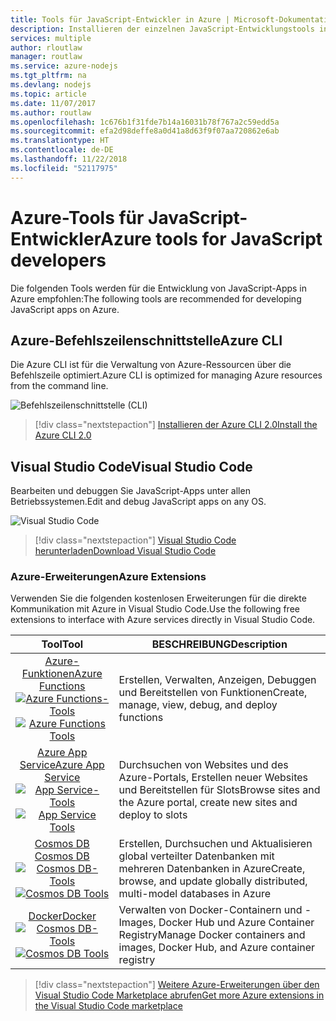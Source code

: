 ```yaml
---
title: Tools für JavaScript-Entwickler in Azure | Microsoft-Dokumentation
description: Installieren der einzelnen JavaScript-Entwicklungstools in Azure
services: multiple
author: rloutlaw
manager: routlaw
ms.service: azure-nodejs
ms.tgt_pltfrm: na
ms.devlang: nodejs
ms.topic: article
ms.date: 11/07/2017
ms.author: routlaw
ms.openlocfilehash: 1c676b1f31fde7b14a16031b78f767a2c59edd5a
ms.sourcegitcommit: efa2d98deffe8a0d41a8d63f9f07aa720862e6ab
ms.translationtype: HT
ms.contentlocale: de-DE
ms.lasthandoff: 11/22/2018
ms.locfileid: "52117975"
---
```

# <a name="azure-tools-for-javascript-developers"></a><span data-ttu-id="f62af-103">Azure-Tools für JavaScript-Entwickler</span><span class="sxs-lookup"><span data-stu-id="f62af-103">Azure tools for JavaScript developers</span></span>
<span data-ttu-id="f62af-104">Die folgenden Tools werden für die Entwicklung von JavaScript-Apps in Azure empfohlen:</span><span class="sxs-lookup"><span data-stu-id="f62af-104">The following tools are recommended for developing JavaScript apps on Azure.</span></span>

## <a name="azure-cli"></a><span data-ttu-id="f62af-105">Azure-Befehlszeilenschnittstelle</span><span class="sxs-lookup"><span data-stu-id="f62af-105">Azure CLI</span></span>
<span data-ttu-id="f62af-106">Die Azure CLI ist für die Verwaltung von Azure-Ressourcen über die Befehlszeile optimiert.</span><span class="sxs-lookup"><span data-stu-id="f62af-106">Azure CLI is optimized for managing Azure resources from the command line.</span></span>

![Befehlszeilenschnittstelle (CLI)](media/node-azure-tools/cli.png)
 
> [!div class="nextstepaction"]
> [<span data-ttu-id="f62af-108">Installieren der Azure CLI 2.0</span><span class="sxs-lookup"><span data-stu-id="f62af-108">Install the Azure CLI 2.0</span></span>](https://docs.microsoft.com/cli/azure/install-az-cli2)

## <a name="visual-studio-code"></a><span data-ttu-id="f62af-109">Visual Studio Code</span><span class="sxs-lookup"><span data-stu-id="f62af-109">Visual Studio Code</span></span>
<span data-ttu-id="f62af-110">Bearbeiten und debuggen Sie JavaScript-Apps unter allen Betriebssystemen.</span><span class="sxs-lookup"><span data-stu-id="f62af-110">Edit and debug JavaScript apps on any OS.</span></span>

![Visual Studio Code](media/node-azure-tools/vs-code.png)

> [!div class="nextstepaction"]
> [<span data-ttu-id="f62af-112">Visual Studio Code herunterladen</span><span class="sxs-lookup"><span data-stu-id="f62af-112">Download Visual Studio Code</span></span>](https://code.visualstudio.com)

### <a name="azure-extensions"></a><span data-ttu-id="f62af-113">Azure-Erweiterungen</span><span class="sxs-lookup"><span data-stu-id="f62af-113">Azure Extensions</span></span>
<span data-ttu-id="f62af-114">Verwenden Sie die folgenden kostenlosen Erweiterungen für die direkte Kommunikation mit Azure in Visual Studio Code.</span><span class="sxs-lookup"><span data-stu-id="f62af-114">Use the following free extensions to interface with Azure services directly in Visual Studio Code.</span></span>

| <span data-ttu-id="f62af-115">Tool</span><span class="sxs-lookup"><span data-stu-id="f62af-115">Tool</span></span> | <span data-ttu-id="f62af-116">BESCHREIBUNG</span><span class="sxs-lookup"><span data-stu-id="f62af-116">Description</span></span>  |
|:---------:|---------|
| [<span data-ttu-id="f62af-117">Azure-Funktionen</span><span class="sxs-lookup"><span data-stu-id="f62af-117">Azure Functions</span></span>](https://marketplace.visualstudio.com/items?itemName=ms-azuretools.vscode-azurefunctions) <br> <span data-ttu-id="f62af-118">[![Azure Functions-Tools](media/node-azure-tools/icon-azure-functions.png)](https://marketplace.visualstudio.com/items?itemName=ms-azuretools.vscode-azurefunctions)</span><span class="sxs-lookup"><span data-stu-id="f62af-118">[![Azure Functions Tools](media/node-azure-tools/icon-azure-functions.png)](https://marketplace.visualstudio.com/items?itemName=ms-azuretools.vscode-azurefunctions)</span></span> | <span data-ttu-id="f62af-119">Erstellen, Verwalten, Anzeigen, Debuggen und Bereitstellen von Funktionen</span><span class="sxs-lookup"><span data-stu-id="f62af-119">Create, manage, view, debug, and deploy functions</span></span>|
| [<span data-ttu-id="f62af-120">Azure App Service</span><span class="sxs-lookup"><span data-stu-id="f62af-120">Azure App Service</span></span>](https://marketplace.visualstudio.com/items?itemName=ms-azuretools.vscode-azureappservice) <br> <span data-ttu-id="f62af-121">[![App Service-Tools](media/node-azure-tools/icon-azure-app-service.png)](https://marketplace.visualstudio.com/items?itemName=ms-azuretools.vscode-azureappservice)</span><span class="sxs-lookup"><span data-stu-id="f62af-121">[![App Service Tools](media/node-azure-tools/icon-azure-app-service.png)](https://marketplace.visualstudio.com/items?itemName=ms-azuretools.vscode-azureappservice)</span></span> | <span data-ttu-id="f62af-122">Durchsuchen von Websites und des Azure-Portals, Erstellen neuer Websites und Bereitstellen für Slots</span><span class="sxs-lookup"><span data-stu-id="f62af-122">Browse sites and the Azure portal, create new sites and deploy to slots</span></span> |
| [<span data-ttu-id="f62af-123">Cosmos DB </span><span class="sxs-lookup"><span data-stu-id="f62af-123">Cosmos DB </span></span>](https://marketplace.visualstudio.com/items?itemName=ms-azuretools.vscode-cosmosdb)  <br> <span data-ttu-id="f62af-124">[![Cosmos DB-Tools](media/node-azure-tools/icon-cosmos-db.png)](https://marketplace.visualstudio.com/items?itemName=ms-azuretools.vscode-cosmosdb)</span><span class="sxs-lookup"><span data-stu-id="f62af-124">[![Cosmos DB Tools](media/node-azure-tools/icon-cosmos-db.png)](https://marketplace.visualstudio.com/items?itemName=ms-azuretools.vscode-cosmosdb)</span></span>| <span data-ttu-id="f62af-125">Erstellen, Durchsuchen und Aktualisieren global verteilter Datenbanken mit mehreren Datenbanken in Azure</span><span class="sxs-lookup"><span data-stu-id="f62af-125">Create, browse, and update globally distributed, multi-model databases in Azure</span></span> |
| [<span data-ttu-id="f62af-126">Docker</span><span class="sxs-lookup"><span data-stu-id="f62af-126">Docker</span></span>](https://marketplace.visualstudio.com/items?itemName=formulahendry.docker-explorer)   <br> <span data-ttu-id="f62af-127">[![Cosmos DB-Tools](media/node-azure-tools/icon-docker.png)](https://marketplace.visualstudio.com/items?itemName=formulahendry.docker-explorer)</span><span class="sxs-lookup"><span data-stu-id="f62af-127">[![Cosmos DB Tools](media/node-azure-tools/icon-docker.png)](https://marketplace.visualstudio.com/items?itemName=formulahendry.docker-explorer)</span></span>| <span data-ttu-id="f62af-128">Verwalten von Docker-Containern und -Images, Docker Hub und Azure Container Registry</span><span class="sxs-lookup"><span data-stu-id="f62af-128">Manage Docker containers and images, Docker Hub, and Azure container registry</span></span> |

> [!div class="nextstepaction"]
> [<span data-ttu-id="f62af-129">Weitere Azure-Erweiterungen über den Visual Studio Code Marketplace abrufen</span><span class="sxs-lookup"><span data-stu-id="f62af-129">Get more Azure extensions in the Visual Studio Code marketplace</span></span>](https://marketplace.visualstudio.com/search?term=azure&target=VSCode&category=All%20categories&sortBy=Relevance)